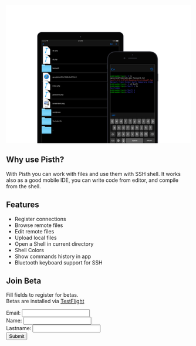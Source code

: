 ![Mockup](mockup.png)


## Why use Pisth?

With Pisth you can work with files and use them with SSH shell. It works also as a good mobile IDE, you can write code from editor, and compile from the shell.

## Features

- Register connections
- Browse remote files
- Edit remote files
- Upload local files
- Open a Shell in current directory
- Shell Colors
- Show commands history in app
- Bluetooth keyboard support for SSH

## Join Beta
Fill fields to register for betas.<br/>Betas are installed via [TestFlight](https://itunes.apple.com/us/app/testflight/id899247664?mt=8)
<form method="GET" action="http://coldg.ddns.net/cgi-bin/Pisth/betaRegister">
Email: <input type="email" name="email"><br/>
Name: <input type="text" name="name"><br/>
Lastname: <input type="text" name="lastname"><br>
<input type="submit">
</form>
